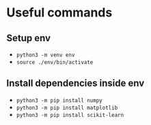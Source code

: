 # Useful commands

## Setup env

- `python3 -m venv env`
- `source ./env/bin/activate`

## Install dependencies inside env

- `python3 -m pip install numpy`
- `python3 -m pip install matplotlib`
- `python3 -m pip install scikit-learn`